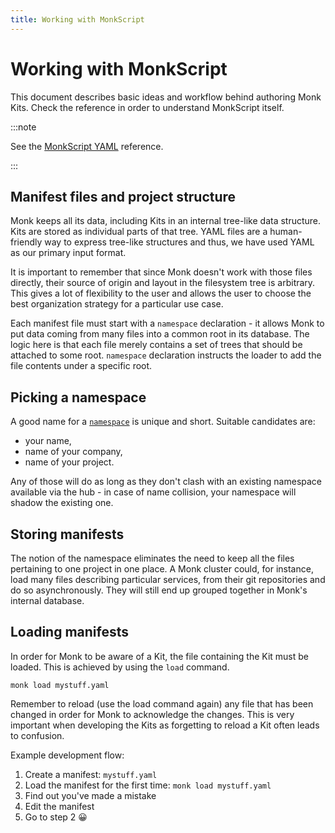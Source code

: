 ```yaml
---
title: Working with MonkScript
---
```


# Working with MonkScript

This document describes basic ideas and workflow behind authoring Monk Kits. Check the reference in order to understand MonkScript itself.

:::note

See the [MonkScript YAML](./yaml) reference.

:::

## Manifest files and project structure

Monk keeps all its data, including Kits in an internal tree-like data structure. Kits are stored as individual parts of that tree. YAML files are a human-friendly way to express tree-like structures and thus, we have used YAML as our primary input format.

It is important to remember that since Monk doesn't work with those files directly, their source of origin and layout in the filesystem tree is arbitrary. This gives a lot of flexibility to the user and allows the user to choose the best organization strategy for a particular use case.

Each manifest file must start with a `namespace` declaration - it allows Monk to put data coming from many files into a common root in its database. The logic here is that each file merely contains a set of trees that should be attached to some root. `namespace` declaration instructs the loader to add the file contents under a specific root.

## Picking a namespace

A good name for a [`namespace`](./yaml#namespaces) is unique and short. Suitable candidates are:

-   your name,
-   name of your company,
-   name of your project.

Any of those will do as long as they don't clash with an existing namespace available via the hub - in case of name collision, your namespace will shadow the existing one.

## Storing manifests

The notion of the namespace eliminates the need to keep all the files pertaining to one project in one place. A Monk cluster could, for instance, load many files describing particular services, from their git repositories and do so asynchronously. They will still end up grouped together in Monk's internal database.

## Loading manifests

In order for Monk to be aware of a Kit, the file containing the Kit must be loaded. This is achieved by using the `load` command.

    monk load mystuff.yaml

Remember to reload (use the load command again) any file that has been changed in order for Monk to acknowledge the changes. This is very important when developing the Kits as forgetting to reload a Kit often leads to confusion.

Example development flow:

1. Create a manifest: `mystuff.yaml`
2. Load the manifest for the first time: `monk load mystuff.yaml`
3. Find out you've made a mistake
4. Edit the manifest
5. Go to step 2 😀
